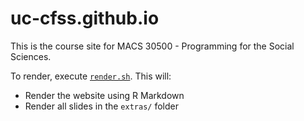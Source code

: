 # uc-cfss.github.io

This is the course site for MACS 30500 - Programming for the Social Sciences.

To render, execute [`render.sh`](render.sh). This will:

* Render the website using R Markdown
* Render all slides in the `extras/` folder